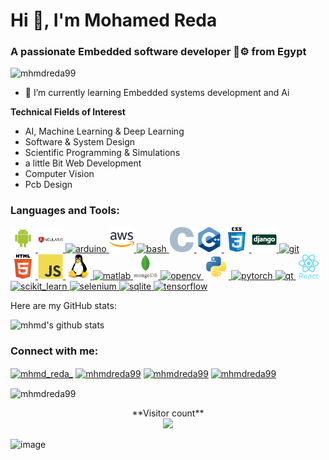 <h1 align="centre">Hi 👋, I'm Mohamed Reda</h1>

<h3 align="left">A passionate Embedded software developer 🤖⚙️ from Egypt</h3>

<p align="left"> <img src="https://komarev.com/ghpvc/?username=mhmdreda99&label=Profile%20views&color=0e75b6&style=flat" alt="mhmdreda99" /> </p>

- 🌱 I’m currently learning Embedded systems development and Ai 

**Technical Fields of Interest** <br/>
- AI, Machine Learning & Deep Learning
- Software & System Design
- Scientific Programming & Simulations
- a little Bit Web Development
- Computer Vision
- Pcb Design


<h3 align="left">Languages and Tools:</h3>
<p align="left"> <a href="https://developer.android.com" target="_blank"> <img src="https://raw.githubusercontent.com/devicons/devicon/master/icons/android/android-original-wordmark.svg" alt="android" width="40" height="40"/> </a> <a href="https://angular.io" target="_blank"> <img src="https://raw.githubusercontent.com/devicons/devicon/master/icons/angularjs/angularjs-original-wordmark.svg" alt="angularjs" width="40" height="40"/> </a> <a href="https://www.arduino.cc/" target="_blank"> <img src="https://cdn.worldvectorlogo.com/logos/arduino-1.svg" alt="arduino" width="40" height="40"/> </a> <a href="https://aws.amazon.com" target="_blank"> <img src="https://raw.githubusercontent.com/devicons/devicon/master/icons/amazonwebservices/amazonwebservices-original-wordmark.svg" alt="aws" width="40" height="40"/> </a> <a href="https://www.gnu.org/software/bash/" target="_blank"> <img src="https://www.vectorlogo.zone/logos/gnu_bash/gnu_bash-icon.svg" alt="bash" width="40" height="40"/> </a> <a href="https://www.cprogramming.com/" target="_blank"> <img src="https://raw.githubusercontent.com/devicons/devicon/master/icons/c/c-original.svg" alt="c" width="40" height="40"/> </a> <a href="https://www.w3schools.com/cpp/" target="_blank"> <img src="https://raw.githubusercontent.com/devicons/devicon/master/icons/cplusplus/cplusplus-original.svg" alt="cplusplus" width="40" height="40"/> </a> <a href="https://www.w3schools.com/css/" target="_blank"> <img src="https://raw.githubusercontent.com/devicons/devicon/master/icons/css3/css3-original-wordmark.svg" alt="css3" width="40" height="40"/> </a> <a href="https://www.djangoproject.com/" target="_blank"> <img src="https://raw.githubusercontent.com/devicons/devicon/master/icons/django/django-original.svg" alt="django" width="40" height="40"/> </a> <a href="https://git-scm.com/" target="_blank"> <img src="https://www.vectorlogo.zone/logos/git-scm/git-scm-icon.svg" alt="git" width="40" height="40"/> </a> <a href="https://www.w3.org/html/" target="_blank"> <img src="https://raw.githubusercontent.com/devicons/devicon/master/icons/html5/html5-original-wordmark.svg" alt="html5" width="40" height="40"/> </a> <a href="https://developer.mozilla.org/en-US/docs/Web/JavaScript" target="_blank"> <img src="https://raw.githubusercontent.com/devicons/devicon/master/icons/javascript/javascript-original.svg" alt="javascript" width="40" height="40"/> </a> <a href="https://www.linux.org/" target="_blank"> <img src="https://raw.githubusercontent.com/devicons/devicon/master/icons/linux/linux-original.svg" alt="linux" width="40" height="40"/> </a> <a href="https://www.mathworks.com/" target="_blank"> <img src="https://raw.githubusercontent.com/simple-icons/simple-icons/master/icons/mathworks.svg" alt="matlab" width="40" height="40"/> </a> <a href="https://www.mongodb.com/" target="_blank"> <img src="https://raw.githubusercontent.com/devicons/devicon/master/icons/mongodb/mongodb-original-wordmark.svg" alt="mongodb" width="40" height="40"/> </a> <a href="https://opencv.org/" target="_blank"> <img src="https://www.vectorlogo.zone/logos/opencv/opencv-icon.svg" alt="opencv" width="40" height="40"/> </a> <a href="https://www.python.org" target="_blank"> <img src="https://raw.githubusercontent.com/devicons/devicon/master/icons/python/python-original.svg" alt="python" width="40" height="40"/> </a> <a href="https://pytorch.org/" target="_blank"> <img src="https://www.vectorlogo.zone/logos/pytorch/pytorch-icon.svg" alt="pytorch" width="40" height="40"/> </a> <a href="https://www.qt.io/" target="_blank"> <img src="https://upload.wikimedia.org/wikipedia/commons/0/0b/Qt_logo_2016.svg" alt="qt" width="40" height="40"/> </a> <a href="https://reactjs.org/" target="_blank"> <img src="https://raw.githubusercontent.com/devicons/devicon/master/icons/react/react-original-wordmark.svg" alt="react" width="40" height="40"/> </a> <a href="https://scikit-learn.org/" target="_blank"> <img src="https://upload.wikimedia.org/wikipedia/commons/0/05/Scikit_learn_logo_small.svg" alt="scikit_learn" width="40" height="40"/> </a> <a href="https://www.selenium.dev" target="_blank"> <img src="https://raw.githubusercontent.com/detain/svg-logos/780f25886640cef088af994181646db2f6b1a3f8/svg/selenium-logo.svg" alt="selenium" width="40" height="40"/> </a> <a href="https://www.sqlite.org/" target="_blank"> <img src="https://www.vectorlogo.zone/logos/sqlite/sqlite-icon.svg" alt="sqlite" width="40" height="40"/> </a> <a href="https://www.tensorflow.org" target="_blank"> <img src="https://www.vectorlogo.zone/logos/tensorflow/tensorflow-icon.svg" alt="tensorflow" width="40" height="40"/> </a> </p>

Here are my GitHub stats:

![mhmd's github stats](https://github-readme-stats.vercel.app/api?username=mhmdreda99&count_private=true&show_icons=true)



<h3 align="left">Connect with me:</h3>
<p align="left">
<a href="https://twitter.com/mhmdreda_99" target="blank"><img align="center" src="https://cdn.jsdelivr.net/npm/simple-icons@3.0.1/icons/twitter.svg" alt="mhmd_reda_" height="30" width="40" /></a>
<a href="https://linkedin.com/in/mhmdreda99" target="blank"><img align="center" src="https://cdn.jsdelivr.net/npm/simple-icons@3.0.1/icons/linkedin.svg" alt="mhmdreda99" height="30" width="40" /></a>
<a href="https://fb.com/mhmdreda99" target="blank"><img align="center" src="https://cdn.jsdelivr.net/npm/simple-icons@3.0.1/icons/facebook.svg" alt="mhmdreda99" height="30" width="40" /></a>
<a href="https://www.hackerrank.com/mhmdreda99" target="blank"><img align="center" src="https://cdn.jsdelivr.net/npm/simple-icons@3.0.1/icons/hackerrank.svg" alt="mhmdreda99" height="30" width="40" /></a>
</p>



<p><img align="center" src="https://github-readme-stats.vercel.app/api/top-langs?username=mhmdreda99&show_icons=true&locale=en&layout=compact" alt="mhmdreda99" /></p>

<p align="center"> 
  **Visitor count**<br>
  <img src="https://profile-counter.glitch.me/mhmdreda99/count.svg" />
</p>

![image](https://github.com/saadeghi/saadeghi/blob/master/dino.gif)
